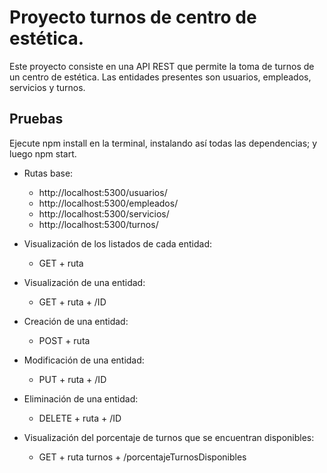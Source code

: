 # Proyecto turnos de centro de estética.
Este proyecto consiste en una API REST que permite la toma de turnos de un centro de estética. Las entidades presentes son usuarios, empleados, servicios y turnos.

## Pruebas
Ejecute npm install en la terminal, instalando así todas las dependencias; y luego npm start.

- Rutas base:
   - http://localhost:5300/usuarios/
    - http://localhost:5300/empleados/
    - http://localhost:5300/servicios/
    - http://localhost:5300/turnos/
      
- Visualización de los listados de cada entidad:
    - GET + ruta

- Visualización de una entidad:
    - GET + ruta + /ID

- Creación de una entidad:
    - POST + ruta

- Modificación de una entidad:
    - PUT + ruta + /ID

- Eliminación de una entidad:
    - DELETE + ruta + /ID

- Visualización del porcentaje de turnos que se encuentran disponibles:
    - GET + ruta turnos + /porcentajeTurnosDisponibles

